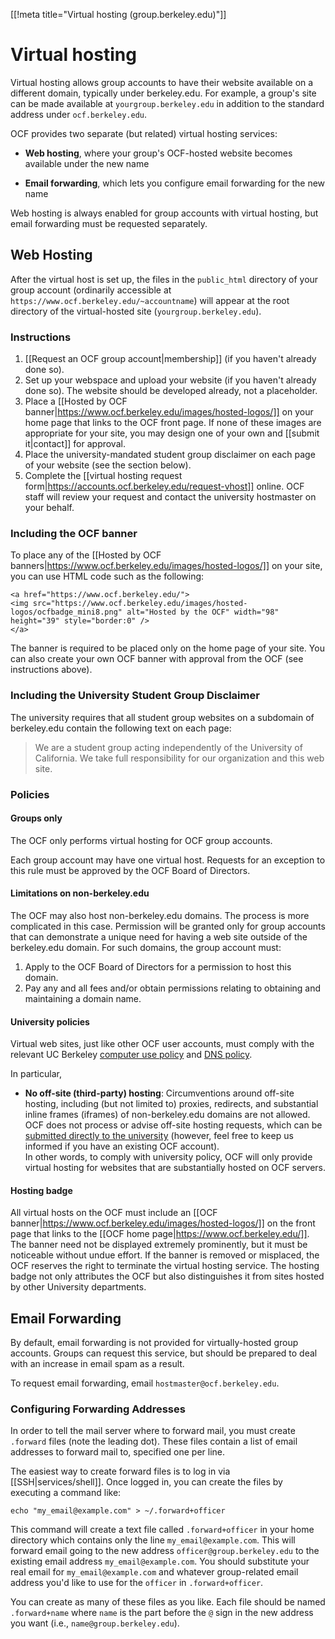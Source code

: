 [[!meta title="Virtual hosting (group.berkeley.edu)"]]

# Virtual hosting

Virtual hosting allows group accounts to have their website available on a
different domain, typically under berkeley.edu. For example, a group's site can
be made available at `yourgroup.berkeley.edu` in addition to the standard
address under `ocf.berkeley.edu`.

OCF provides two separate (but related) virtual hosting services:

* **Web hosting**, where your group's OCF-hosted website becomes available
  under the new name

* **Email forwarding**, which lets you configure email forwarding for the new
  name

Web hosting is always enabled for group accounts with virtual hosting, but
email forwarding must be requested separately.

## Web Hosting

After the virtual host is set up, the files in the `public_html` directory of
your group account (ordinarily accessible at
`https://www.ocf.berkeley.edu/~accountname`) will appear at the root directory
of the virtual-hosted site (`yourgroup.berkeley.edu`).

### Instructions

1.   [[Request an OCF group account|membership]] (if you haven't already done so).
2.   Set up your webspace and upload your website (if you haven't already done so). The website should be developed already, not a placeholder.
3.   Place a [[Hosted by OCF banner|https://www.ocf.berkeley.edu/images/hosted-logos/]] on your home page that links to the OCF front page. If none of these images are appropriate for your site, you may design one of your own and [[submit it|contact]] for approval.
4.   Place the university-mandated student group disclaimer on each page of your website (see the section below).
5. Complete the [[virtual hosting request
   form|https://accounts.ocf.berkeley.edu/request-vhost]] online.
   OCF staff will review your request and contact the university hostmaster on your
   behalf.

### Including the OCF banner

To place any of the [[Hosted by OCF banners|https://www.ocf.berkeley.edu/images/hosted-logos/]] on your site, you can use HTML code such as the following:

    <a href="https://www.ocf.berkeley.edu/">
    <img src="https://www.ocf.berkeley.edu/images/hosted-logos/ocfbadge_mini8.png" alt="Hosted by the OCF" width="98" height="39" style="border:0" />
    </a>

The banner is required to be placed only on the home page of your site. You can also create your own OCF banner with approval from the OCF (see instructions above).

<a id="disclaimer"></a>
### Including the University Student Group Disclaimer

The university requires that all student group websites on a subdomain of berkeley.edu contain the following text on each page:

> We are a student group acting independently of the University of
> California. We take full responsibility for our organization and
> this web site.

### Policies

#### Groups only

The OCF only performs virtual hosting for OCF group accounts.

Each group account may have one virtual host. Requests for an exception to this rule must be approved by the OCF Board of Directors.

#### Limitations on non-berkeley.edu

The OCF may also host non-berkeley.edu domains. The process is more complicated in this case. Permission will be granted only for group accounts that can demonstrate a unique need for having a web site outside of the berkeley.edu domain. For such domains, the group account must:

 1.   Apply to the OCF Board of Directors for a permission to host this domain.
 2.   Pay any and all fees and/or obtain permissions relating to obtaining and maintaining a domain name.

#### University policies

Virtual web sites, just like other OCF user accounts, must comply with the relevant UC Berkeley [computer use policy](https://security.berkeley.edu/policy/usepolicy.html) and [DNS policy](https://security.berkeley.edu/policy/dns).

In particular,

*   **No off-site (third-party) hosting**: Circumventions around off-site hosting, including (but not limited to) proxies, redirects, and substantial inline frames (iframes) of non-berkeley.edu domains are not allowed. OCF does not process or advise off-site hosting requests, which can be [submitted directly to the university](https://offsitehosting.berkeley.edu/) (however, feel free to keep us informed if you have an existing OCF account).<br/>
In other words, to comply with university policy, OCF will only provide virtual hosting for websites that are substantially hosted on OCF servers.

#### Hosting badge

All virtual hosts on the OCF must include an [[OCF banner|https://www.ocf.berkeley.edu/images/hosted-logos/]] on the front page that links to the [[OCF home page|https://www.ocf.berkeley.edu/]]. The banner need not be displayed extremely prominently, but it must be noticeable without undue effort. If the banner is removed or misplaced, the OCF reserves the right to terminate the virtual hosting service. The hosting badge not only attributes the OCF but also distinguishes it from sites hosted by other University departments.

<a id="email"></a>
## Email Forwarding

By default, email forwarding is not provided for virtually-hosted group
accounts. Groups can request this service, but should be prepared to deal with an
increase in email spam as a result.

To request email forwarding, email `hostmaster@ocf.berkeley.edu`.

### Configuring Forwarding Addresses

In order to tell the mail server where to forward mail, you must create
`.forward` files (note the leading dot). These files contain a list of email
addresses to forward mail to, specified one per line.

The easiest way to create forward files is to log in via
[[SSH|services/shell]]. Once logged in, you can create the files by executing a
command like:

    echo "my_email@example.com" > ~/.forward+officer

This command will create a text file called `.forward+officer` in your home directory which contains only the line `my_email@example.com`. This will forward email going to the new address `officer@group.berkeley.edu` to the existing email address `my_email@example.com`. You should substitute your real email for `my_email@example.com` and whatever group-related email address you'd like to use for the `officer` in `.forward+officer`.

You can create as many of these files as you like. Each file should be named `.forward+name` where `name` is the part before the `@` sign in the new address you want (i.e., `name@group.berkeley.edu`).
